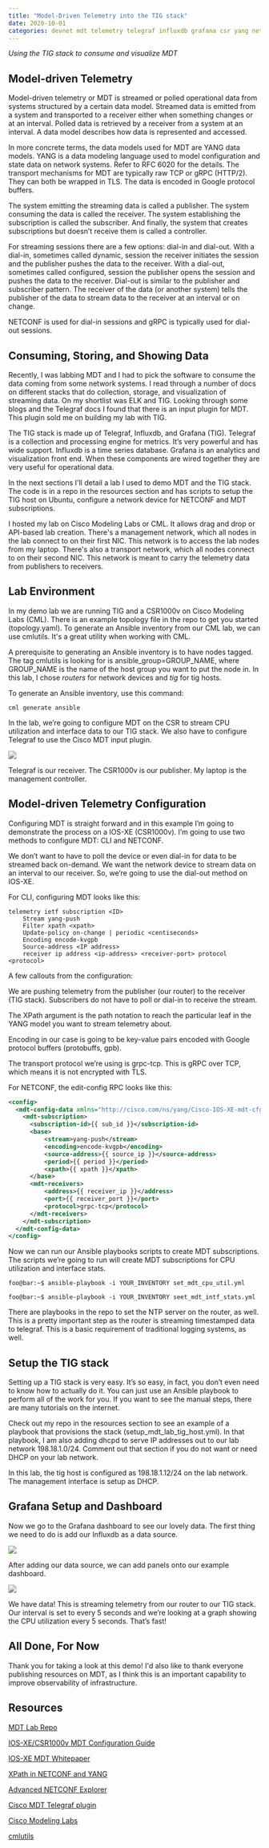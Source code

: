 ```yaml
---
title: "Model-Driven Telemetry into the TIG stack"
date: 2020-10-01
categories: devnet mdt telemetry telegraf influxdb grafana csr yang netconf
---
```

_Using the TIG stack to consume and visualize MDT_

## Model-driven Telemetry 

Model-driven telemetry or MDT is streamed or polled operational data from systems structured by a certain data model. Streamed data is emitted from a system and transported to a receiver either when something changes or at an interval. Polled data is retrieved by a receiver from a system at an interval. A data model describes how data is represented and accessed.

In more concrete terms, the data models used for MDT are YANG data models. YANG is a data modeling language used to model configuration and state data on network systems. Refer to RFC 6020 for the details. The transport mechanisms for MDT are typically raw TCP or gRPC (HTTP/2). They can both be wrapped in TLS. The data is encoded in Google protocol buffers.

The system emitting the streaming data is called a publisher. The system consuming the data is called the receiver. The system establishing the subscription is called the subscriber. And finally, the system that creates subscriptions but doesn’t receive them is called a controller.

For streaming sessions there are a few options: dial-in and dial-out. With a dial-in, sometimes called dynamic, session the receiver initiates the session and the publisher pushes the data to the receiver. With a dial-out, sometimes called configured, session the publisher opens the session and pushes the data to the receiver. Dial-out is similar to the publisher and subscriber pattern. The receiver of the data (or another system) tells the publisher of the data to stream data to the receiver at an interval or on change.

NETCONF is used for dial-in sessions and gRPC is typically used for dial-out sessions.

## Consuming, Storing, and Showing Data

Recently, I was labbing MDT and I had to pick the software to consume the data coming from some network systems. I read through a number of docs on different stacks that do collection, storage, and visualization of streaming data. On my shortlist was ELK and TIG. Looking through some blogs and the Telegraf docs I found that there is an input plugin for MDT. This plugin sold me on building my lab with TIG.

The TIG stack is made up of Telegraf, Influxdb, and Grafana (TIG). Telegraf is a collection and processing engine for metrics. It’s very powerful and has wide support. Influxdb is a time series database. Grafana is an analytics and visualization front end. When these components are wired together they are very useful for operational data.

In the next sections I'll detail a lab I used to demo MDT and the TIG stack. The code is in a repo in the resources section and has scripts to setup the TIG host on Ubuntu, configure a network device for NETCONF and MDT subscriptions.

I hosted my lab on Cisco Modeling Labs or CML. It allows drag and drop or API-based lab creation. There's a management network, which all nodes in the lab connect to on their first NIC. This network is to access the lab nodes from my laptop. There's also a transport network, which all nodes connect to on their second NIC. This network is meant to carry the telemetry data from publishers to receivers.

## Lab Environment

In my demo lab we are running TIG and a CSR1000v on Cisco Modeling Labs (CML). There is an example topology file in the repo to get you started (topology.yaml). To generate an Ansible inventory from our CML lab, we can use cmlutils. It's a great utility when working with CML.

A prerequisite to generating an Ansible inventory is to have nodes tagged. The tag cmlutils is looking for is ansible_group=GROUP_NAME, where GROUP_NAME is the name of the host group you want to put the node in. In this lab, I chose _routers_ for network devices and _tig_ for tig hosts.

To generate an Ansible inventory, use this command:

``` shell
cml generate ansible
```

In the lab, we’re going to configure MDT on the CSR to stream CPU utilization and interface data to our TIG stack. We also have to configure Telegraf to use the Cisco MDT input plugin.

![]({{"/assets/images/mdt.png"}})

Telegraf is our receiver. The CSR1000v is our publisher. My laptop is the management controller.

## Model-driven Telemetry Configuration

Configuring MDT is straight forward and in this example I’m going to demonstrate the process on a IOS-XE (CSR1000v). I’m going to use two methods to configure MDT: CLI and NETCONF.

We don’t want to have to poll the device or even dial-in for data to be streamed back on-demand. We want the network device to stream data on an interval to our receiver. So, we’re going to use the dial-out method on IOS-XE.

For CLI, configuring MDT looks like this:
```
telemetry ietf subscription <ID>
    Stream yang-push
    Filter xpath <xpath>
    Update-policy on-change | periodic <centiseconds>
    Encoding encode-kvgpb
    Source-address <IP address>
    receiver ip address <ip-address> <receiver-port> protocol <protocol>
```
A few callouts from the configuration:

We are pushing telemetry from the publisher (our router) to the receiver (TIG stack). Subscribers do not have to poll or dial-in to receive the stream.

The XPath argument is the path notation to reach the particular leaf in the YANG model you want to stream telemetry about.

Encoding in our case is going to be key-value pairs encoded with Google protocol buffers (protobuffs, gpb).

The transport protocol we’re using is grpc-tcp. This is gRPC over TCP, which means it is not encrypted with TLS.

For NETCONF, the edit-config RPC looks like this:

``` xml
<config>
  <mdt-config-data xmlns="http://cisco.com/ns/yang/Cisco-IOS-XE-mdt-cfg">
    <mdt-subscription>
      <subscription-id>{{ sub_id }}</subscription-id>
      <base>
          <stream>yang-push</stream>
          <encoding>encode-kvgpb</encoding>
          <source-address>{{ source_ip }}</source-address>
          <period>{{ period }}</period>
          <xpath>{{ xpath }}</xpath>
      </base>
      <mdt-receivers>
          <address>{{ receiver_ip }}</address>
          <port>{{ receiver_port }}</port>
          <protocol>grpc-tcp</protocol>
      </mdt-receivers>
    </mdt-subscription>
  </mdt-config-data>
</config>
```

Now we can run our Ansible playbooks scripts to create MDT subscriptions. The scripts we’re going to run will create MDT subscriptions for CPU utilization and interface stats.

``` shell
foo@bar:~$ ansible-playbook -i YOUR_INVENTORY set_mdt_cpu_util.yml
```
``` shell
foo@bar:~$ ansible-playbook -i YOUR_INVENTORY seet_mdt_intf_stats.yml
```

There are playbooks in the repo to set the NTP server on the router, as well. This is a pretty important step as the router is streaming timestamped data to telegraf. This is a basic requirement of traditional logging systems, as well.

## Setup the TIG stack

Setting up a TIG stack is very easy. It’s so easy, in fact, you don’t even need to know how to actually do it. You can just use an Ansible playbook to perform all of the work for you. If you want to see the manual steps, there are many tutorials on the internet.

Check out my repo in the resources section to see an example of a playbook that provisions the stack (setup_mdt_lab_tig_host.yml). In that playbook, I am also adding dhcpd to serve IP addresses out to our lab network 198.18.1.0/24. Comment out that section if you do not want or need DHCP on your lab network.

In this lab, the tig host is configured as 198.18.1.12/24 on the lab network. The management interface is setup as DHCP.

## Grafana Setup and Dashboard

Now we go to the Grafana dashboard to see our lovely data. The first thing we need to do is add our Influxdb as a data source.

![]({{"/assets/images/grafana-datasrc.png"}})

After adding our data source, we can add panels onto our example dashboard.

![]({{"/assets/images/grafana-example-dash.png"}})

We have data! This is streaming telemetry from our router to our TIG stack. Our interval is set to every 5 seconds and we’re looking at a graph showing the CPU utilization every 5 seconds. That’s fast!

## All Done, For Now

Thank you for taking a look at this demo! I'd also like to thank everyone publishing resources on MDT, as I think this is an important capability to improve observability of infrastructure.

## Resources

[MDT Lab Repo](https://github.com/sambyers/mdt_tig_demo)

[IOS-XE/CSR1000v MDT Configuration Guide](https://www.cisco.com/c/en/us/td/docs/ios-xml/ios/prog/configuration/1610/b_1610_programmability_cg/model_driven_telemetry.html)

[IOS-XE MDT Whitepaper](https://www.cisco.com/c/en/us/products/collateral/wireless/catalyst-9800-series-wireless-controllers/white-paper-c11-743401.pdf)

[XPath in NETCONF and YANG](https://www.tail-f.com/xpath-netconf-yang/)

[Advanced NETCONF Explorer](https://github.com/cisco-ie/anx)

[Cisco MDT Telegraf plugin](https://github.com/influxdata/telegraf/tree/master/plugins/inputs/cisco_telemetry_mdt)

[Cisco Modeling Labs](https://developer.cisco.com/modeling-labs/)

[cmlutils](https://github.com/CiscoDevNet/virlutils)
